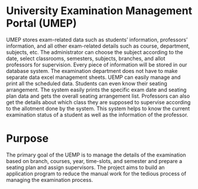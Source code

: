 # University Examination Management Portal (UMEP)
UMEP stores exam-related data such as students’ information, professors’ information, and all other exam-related details such as course, department, subjects, etc. 
The administrator can choose the subject according to the date, select classrooms, semesters, subjects, branches, and allot professors for supervision. Every piece of information will be stored in our database system.
The examination department does not have to make separate data excel management sheets. UEMP can easily manage and print all the scheduled data. Students can even know their seating arrangement. 
The system easily prints the specific exam date and seating plan data and gets the overall seating arrangement list. 
Professors can also get the details about which class they are supposed to supervise according to the allotment done by the system.
This system helps to know the current examination status of a student as well as the information of the professor.

# Purpose
The primary goal of the UEMP is to manage the details of the examination based on branch, courses, year, time-slots, and semester and prepare a seating plan and assign supervisors. The project aims to build an application program to reduce the manual work for the tedious process of managing the examination process. 
